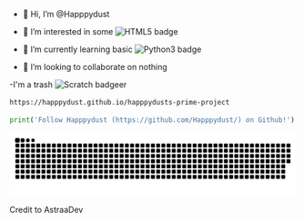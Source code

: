 - 👋 Hi, I’m @Happpydust
- 👀 I’m interested in some <img src="https://img.shields.io/badge/HTML5-E34F26.svg?style=for-the-badge&logo=HTML5&logoColor=white" alt="HTML5 badge">
- 🌱 I’m currently learning basic <img src="https://img.shields.io/badge/Python-3776AB.svg?style=for-the-badge&logo=Python&logoColor=white" alt="Python3 badge">

- 💞️ I’m looking to collaborate on nothing

-I'm a trash ![Scratch badge](https://img.shields.io/badge/Scratch-4D97FF.svg?style=for-the-badge&logo=Scratch&logoColor=white)er
```bash
https://happpydust.github.io/happpydusts-prime-project
```
```python
print('Follow Happpydust (https://github.com/Happpydust/) on Github!')
```
<a href="https://happpydust.github.io/happpydust" target="_blank"><img src="github_contributions_chart_snake.svg" alt="snake"></a>

Credit to AstraaDev
<!---
Happpydust/Happpydust is a ✨ special ✨ repository because its `README.md` (this file) appears on your GitHub profile.
You can click the Preview link to take a look at your changes.
https://home.aveek.io/GitHub-Profile-Badges/ is profile badge link
--->

